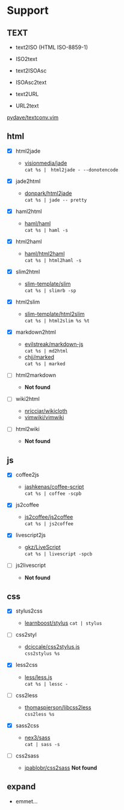 # Support

## TEXT
* text2ISO (HTML ISO-8859-1)
* ISO2text

* text2ISOAsc
* ISOAsc2text

* text2URL
* URL2text

[pydave/textconv.vim](https://github.com/pydave/textconv.vim)

## html

* [x] html2jade  
    * [visionmedia/jade]()  
        `cat %s |　html2jade - --donotencode`
* [x] jade2html  
    * [donpark/html2jade]()  
        `cat %s | jade -- pretty`

* [x] haml2html  
    * [haml/haml]()  
        `cat %s | haml -s`
* [x] html2haml  
    * [haml/html2haml]()  
        `cat %s | html2haml -s`

* [x] slim2html  
    * [slim-template/slim]()  
        `cat %s | slimrb -sp`
* [x] html2slim  
    * [slim-template/html2slim]()  
        `cat %s | html2slim %s %t`


* [x] markdown2html  
    * [evilstreak/markdown-js]()  
        `cat %s | md2html`
    * [chjj/marked]()  
        `cat %s | marked`
* [ ] html2markdown  
    * **Not found**

* [ ] wiki2html  
    * [nricciar/wikicloth]()  
    * [vimwiki/vimwiki]()  
* [ ] html2wiki  
    * **Not found**



## js

* [x] coffee2js  
    * [jashkenas/coffee-script]()  
        `cat %s | coffee -scpb`
* [x] js2coffee  
    * [js2coffee/js2coffee]()  
        `cat %s | js2coffee`

* [x] livescript2js  
    * [gkz/LiveScript]()  
        `cat %s | livescript -spcb`
* [ ] js2livescript  
    * **Not found**


## css

* [x] stylus2css  
    * [learnboost/stylus]()
        `cat | stylus`
* [ ] css2styl  
    * [dciccale/css2stylus.js]()  
        `css2stylus %s`

* [x] less2css  
    * [less/less.js]()  
        `cat %s | lessc -`
* [ ] css2less  
    * [thomaspierson/libcss2less]()  
        `css2less %s`

* [x] sass2css  
    * [nex3/sass]()  
        `cat | sass -s`
* [ ] css2sass
    * [jpablobr/css2sass]()
        **Not found**

## expand

* emmet...

